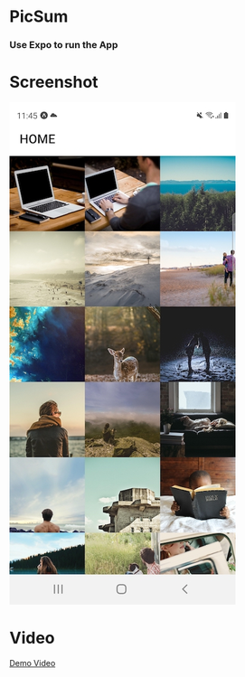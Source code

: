 # PicSum

### Use Expo to run the App


# Screenshot
   [![Loading](https://github.com/boygaggoo/Picsum-React-Native/blob/80d2692489f1eab893efb48fbbfebb13190618eb/sample.jpg)]()
  

# Video
   [Demo Video](https://github.com/boygaggoo/Picsum-React-Native/blob/80d2692489f1eab893efb48fbbfebb13190618eb/video.mp4)


 
